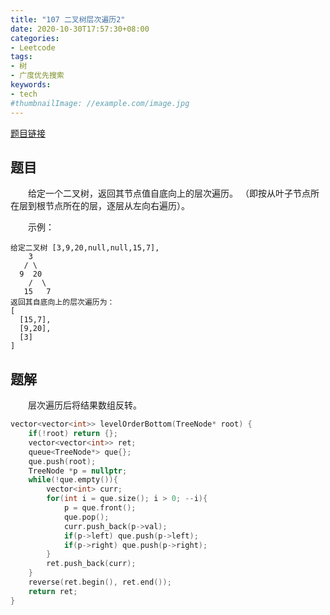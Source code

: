 ```yaml
---
title: "107 二叉树层次遍历2"
date: 2020-10-30T17:57:30+08:00
categories:
- Leetcode
tags:
- 树
- 广度优先搜索
keywords:
- tech
#thumbnailImage: //example.com/image.jpg
---
```

[题目链接](https://leetcode-cn.com/problems/binary-tree-level-order-traversal-ii/)
<!--more-->
## 题目
　　给定一个二叉树，返回其节点值自底向上的层次遍历。 （即按从叶子节点所在层到根节点所在的层，逐层从左向右遍历）。

　　示例：
```
给定二叉树 [3,9,20,null,null,15,7],
    3
   / \
  9  20
    /  \
   15   7
返回其自底向上的层次遍历为：
[
  [15,7],
  [9,20],
  [3]
]
```

## 题解
　　层次遍历后将结果数组反转。

```cpp
vector<vector<int>> levelOrderBottom(TreeNode* root) {
    if(!root) return {};
    vector<vector<int>> ret;
    queue<TreeNode*> que{};
    que.push(root);
    TreeNode *p = nullptr;
    while(!que.empty()){
        vector<int> curr;
        for(int i = que.size(); i > 0; --i){
            p = que.front();
            que.pop();
            curr.push_back(p->val);
            if(p->left) que.push(p->left);
            if(p->right) que.push(p->right);
        }
        ret.push_back(curr);
    }
    reverse(ret.begin(), ret.end());
    return ret;
}
```
